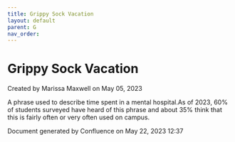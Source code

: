 ```yaml
---
title: Grippy Sock Vacation
layout: default
parent: G
nav_order:
---
```


# Grippy Sock Vacation

Created by  Marissa Maxwell on May 05, 2023

A phrase used to describe time spent in a mental hospital.As of 2023, 60% of students surveyed have heard of this phrase and about 35% think that this is fairly often or very often used on campus. 

Document generated by Confluence on May 22, 2023 12:37


